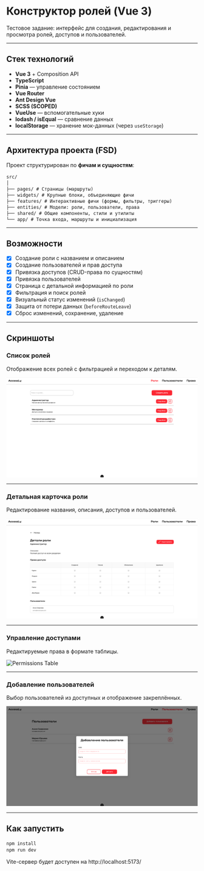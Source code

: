 # Конструктор ролей (Vue 3)

Тестовое задание: интерфейс для создания, редактирования и просмотра ролей, доступов и пользователей.

---

## Стек технологий

- **Vue 3** + Composition API
- **TypeScript**
- **Pinia** — управление состоянием
- **Vue Router**
- **Ant Design Vue**
- **SCSS (SCOPED)**
- **VueUse** — вспомогательные хуки
- **lodash / isEqual** — сравнение данных
- **localStorage** — хранение мок-данных (через `useStorage`)

---

## Архитектура проекта (FSD)

Проект структурирован по **фичам и сущностям**:

```
src/
│
├── pages/ # Страницы (маршруты)
├── widgets/ # Крупные блоки, объединяющие фичи
├── features/ # Интерактивные фичи (формы, фильтры, триггеры)
├── entities/ # Модели: роли, пользователи, права
├── shared/ # Общие компоненты, стили и утилиты
└── app/ # Точка входа, маршруты и инициализация
```
---

## Возможности

- [x] Создание роли с названием и описанием
- [x] Создание пользователей и прав доступа
- [x] Привязка доступов (CRUD-права по сущностям)
- [x] Привязка пользователей
- [x] Страница с детальной информацией по роли
- [x] Фильтрация и поиск ролей
- [x] Визуальный статус изменений (`isChanged`)
- [x] Защита от потери данных (`beforeRouteLeave`)
- [x] Сброс изменений, сохранение, удаление

---

## Скриншоты

### Список ролей
Отображение всех ролей с фильтрацией и переходом к деталям.

![Roles List](./screenshots/roles-list.png)

---

### Детальная карточка роли
Редактирование названия, описания, доступов и пользователей.

![Role Detail](./screenshots/role-detail.png)

---

### Управление доступами
Редактируемые права в формате таблицы.

![Permissions Table](./screenshots/permissions-table.png)

---

### Добавление пользователей
Выбор пользователей из доступных и отображение закреплённых.

![Users Management](./screenshots/users-form.png)

---

## Как запустить

```bash
npm install
npm run dev
```

Vite-сервер будет доступен на http://localhost:5173/
